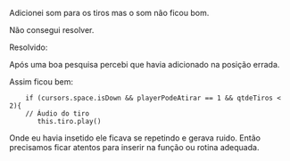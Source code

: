 Adicionei som para os tiros mas o som não ficou bom.

Não consegui resolver.

Resolvido:

Após uma boa pesquisa percebi que havia adicionado na posição errada.

Assim ficou bem:


		if (cursors.space.isDown && playerPodeAtirar == 1 && qtdeTiros < 2){ 
        // Áudio do tiro
           this.tiro.play()

Onde eu havia insetido ele ficava se repetindo e gerava ruido. Então precisamos ficar atentos para inserir na função ou rotina adequada.



